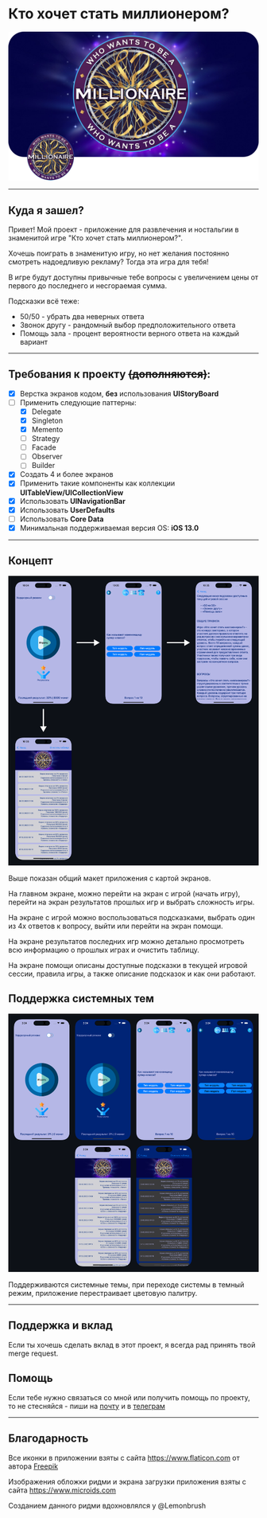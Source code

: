 # Кто хочет стать миллионером?

![cover](https://github.com/mayer1a/WhoWantsToBeAMillionaire/blob/main/DescriptionImages/cover.png)

---

## Куда я зашел?

Привет!
Мой проект - приложение для развлечения и ностальгии в знаменитой игре "Кто хочет стать миллионером?".

Хочешь поиграть в знаменитую игру, но нет желания постоянно смотреть надоедливую рекламу?
Тогда эта игра для тебя!

В игре будут доступны привычные тебе вопросы с увеличением цены от первого до последнего и несгораемая сумма.

Подсказки всё теже: 
 * 50/50 - убрать два неверных ответа
 * Звонок другу - рандомный выбор предположительного ответа
 * Помощь зала - процент вероятности верного ответа на каждый вариант
 
---

## Требования к проекту ~~(дополняются)~~:

- [X] Верстка экранов кодом, **без** использования **UIStoryBoard** 
- [ ] Применить следующие паттерны:
    - [X] Delegate
    - [X] Singleton
    - [X] Memento
    - [ ] Strategy
    - [ ] Facade
    - [ ] Observer 
    - [ ] Builder
- [X] Создать 4 и более экранов
- [X] Применить такие компоненты как коллекции **UITableView/UICollectionView**
- [X] Использовать **UINavigationBar**
- [X] Использовать **UserDefaults**
- [ ] Использовать **Core Data**
- [X] Минимальная поддерживаемая версия OS: **iOS 13.0**

---

## Концепт

![screen](https://github.com/mayer1a/WhoWantsToBeAMillionaire/blob/main/DescriptionImages/screenSnapshots.png)

Выше показан общий макет приложения с картой экранов.

На главном экране, можно перейти на экран с игрой (начать игру), перейти на экран результатов прошлых игр и выбрать сложность игры. 

На экране с игрой можно воспользоваться подсказками, выбрать один из 4х ответов к вопросу, выйти или перейти на экран помощи.

На экране результатов последних игр можно детально просмотреть всю информацию о прошлых играх и очистить таблицу.

На экране помощи описаны доступные подсказки в текущей игровой сессии, правила игры, а также описание подсказок и как они работают.

## Поддержка системных тем

![themes](https://github.com/mayer1a/WhoWantsToBeAMillionaire/blob/main/DescriptionImages/screenThemes.png)

Поддерживаются системные темы, при переходе системы в темный режим, приложение перестраивает цветовую палитру.

---

## Поддержка и вклад

Если ты хочешь сделать вклад в этот проект, я всегда рад принять твой merge request.

## Помощь

Если тебе нужно связаться со мной или получить помощь по проекту, то не стесняйся - пиши на <a href="mailto:mayer1art@gmail.com">почту</a> и в <a href="https://t.me/mayer1a">телеграм</a>

---

## Благодарность

Все иконки в приложении взяты с сайта https://www.flaticon.com от автора <a href="https://www.freepik.com">Freepik</a>

Изображения обложки ридми и экрана загрузки приложения взяты с сайта https://www.microids.com

Созданием данного ридми вдохновлялся у @Lemonbrush
